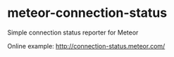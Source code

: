 meteor-connection-status
========================

Simple connection status reporter for Meteor

Online example: http://connection-status.meteor.com/
